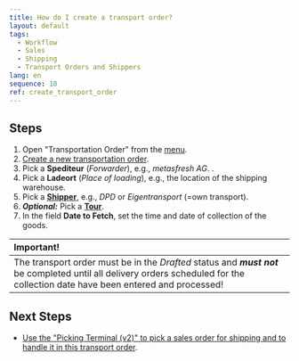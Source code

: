 ```yaml
---
title: How do I create a transport order?
layout: default
tags:
  - Workflow
  - Sales
  - Shipping
  - Transport Orders and Shippers
lang: en
sequence: 10
ref: create_transport_order
---
```


## Steps
1. Open "Transportation Order" from the [menu](Menu).
1. [Create a new transportation order](New_Record_Window).
1. Pick a **Spediteur** (*Forwarder*), e.g., *metasfresh AG*. .
1. Pick a **Ladeort** (*Place of loading*), e.g., the location of the shipping warehouse.
1. Pick a [**Shipper**](Shipper_configuration), e.g., *DPD* or *Eigentransport* (=own transport).
1. ***Optional:*** Pick a [**Tour**](Tour_planning_through_delivery_days).
1. In the field **Date to Fetch**, set the time and date of collection of the goods.

| **Important!** |
| :--- |
| The transport order must be in the *Drafted* status and ***must not*** be completed until all delivery orders scheduled for the collection date have been entered and processed! |

## Next Steps
- [Use the "Picking Terminal (v2)" to pick a sales order for shipping and to handle it in this transport order](Order_picking_terminal_v2).
